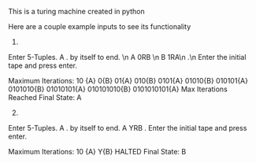 This is a turing machine created in python

Here are a couple example inputs to see its functionality

1. 
Enter 5-Tuples. A . by itself to end. \n
A 0RB \n
B 1RA\n
.\n
Enter the initial tape and press enter.

Maximum Iterations: 10
{A} 
0{B} 
01{A} 
010{B}
0101{A}
01010{B}
010101{A}
0101010{B}
01010101{A}
010101010{B}
0101010101{A}
Max Iterations Reached
Final State: A


2. 
Enter 5-Tuples. A . by itself to end.
A YRB
.
Enter the initial tape and press enter.

Maximum Iterations: 10
{A} 
Y{B}
HALTED
Final State: B
